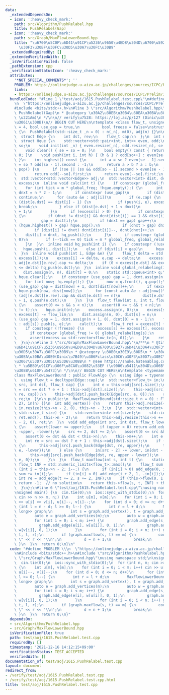 ```yaml
---
data:
  _extendedDependsOn:
  - icon: ':heavy_check_mark:'
    path: src/Algorithm/PushRelabel.hpp
    title: PushRelabel(Gap)
  - icon: ':heavy_check_mark:'
    path: src/Graph/MaxFlowLowerBound.hpp
    title: "\u6700\u5C0F\u6D41\u91CF\u5236\u9650\u4ED8\u304D\u6700\u5927\u6D41\u30A4\
      \u30F3\u30BF\u30FC\u30D5\u30A7\u30FC\u30B9"
  _extendedRequiredBy: []
  _extendedVerifiedWith: []
  _isVerificationFailed: false
  _pathExtension: cpp
  _verificationStatusIcon: ':heavy_check_mark:'
  attributes:
    '*NOT_SPECIAL_COMMENTS*': ''
    PROBLEM: https://onlinejudge.u-aizu.ac.jp/challenges/sources/ICPC/Prelim/1615
    links:
    - https://onlinejudge.u-aizu.ac.jp/challenges/sources/ICPC/Prelim/1615
  bundledCode: "#line 1 \"test/aoj/1615.PushRelabel.test.cpp\"\n#define PROBLEM \\\
    \n  \"https://onlinejudge.u-aizu.ac.jp/challenges/sources/ICPC/Prelim/1615\"\n\
    #include <bits/stdc++.h>\n#line 3 \"src/Algorithm/PushRelabel.hpp\"\n/**\n * @title\
    \ PushRelabel(Gap)\n * @category \u30A2\u30EB\u30B4\u30EA\u30BA\u30E0\n *  O(n^2\
    \ \u221Am)\n */\n\n// verify\u7528: https://loj.ac/p/127 (Dinic\u3060\u3068\u843D\
    \u3061\u308B)\n// BEGIN CUT HERE\n\ntemplate <class flow_t, unsigned global_freq\
    \ = 4, bool use_gap = true,\n          bool freeze = false>\nstruct PushRelabel\
    \ {\n  PushRelabel(std::size_t _n = 0) : n(_n), m(0), adj(n) {}\n\n protected:\n\
    \  struct Edge {\n    int dst, rev;\n    flow_t cap;\n  };\n  int n, gap, m;\n\
    \  struct Hque {\n    std::vector<std::pair<int, int>> even, odd;\n    int se,\
    \ so;\n    void init(int _n) { even.resize(_n), odd.resize(_n), se = so = 0; };\n\
    \    void clear() { se = so = 0; }\n    bool empty() const { return se + so ==\
    \ 0; }\n    void push(int i, int h) { (h & 1 ? odd[so++] : even[se++]) = {i, h};\
    \ }\n    int highest() const {\n      int a = se ? even[se - 1].second : -1, b\
    \ = so ? odd[so - 1].second : -1;\n      return a > b ? a : b;\n    }\n    int\
    \ pop() {\n      if (!se || (so && odd[so - 1].second > even[se - 1].second))\n\
    \        return odd[--so].first;\n      return even[--se].first;\n    }\n  } hque;\n\
    \  std::vector<std::vector<Edge>> adj;\n  std::vector<int> dist, dcnt;\n  std::vector<flow_t>\
    \ excess;\n  inline void calc(int t) {\n    if constexpr (global_freq != 0) global_relabeling(t);\n\
    \    for (int tick = m * global_freq; !hque.empty();) {\n      int i = hque.pop(),\
    \ dnxt = n * 2 - 1;\n      if constexpr (use_gap)\n        if (dist[i] > gap)\
    \ continue;\n      for (auto &e : adj[i])\n        if (e.cap) {\n          if\
    \ (dist[e.dst] == dist[i] - 1) {\n            if (push(i, e), excess[i] == 0)\
    \ break;\n          } else if (dist[e.dst] + 1 < dnxt)\n            dnxt = dist[e.dst]\
    \ + 1;\n        }\n      if (excess[i] > 0) {\n        if constexpr (use_gap)\
    \ {\n          if (dnxt != dist[i] && dcnt[dist[i]] == 1 && dist[i] < gap)\n \
    \           gap = dist[i];\n          if (dnxt == gap) gap++;\n          while\
    \ (hque.highest() > gap) hque.pop();\n          if (dnxt > gap) dnxt = n;\n  \
    \        if (dist[i] != dnxt) dcnt[dist[i]]--, dcnt[dnxt]++;\n        }\n    \
    \    dist[i] = dnxt, hq_push(i);\n      }\n      if constexpr (global_freq !=\
    \ 0)\n        if (--tick == 0) tick = m * global_freq, global_relabeling(t);\n\
    \    }\n  }\n  inline void hq_push(int i) {\n    if constexpr (!use_gap)\n   \
    \   hque.push(i, dist[i]);\n    else if (dist[i] < gap)\n      hque.push(i, dist[i]);\n\
    \  }\n  inline void push(int i, Edge &e) {\n    flow_t delta = std::min(e.cap,\
    \ excess[i]);\n    excess[i] -= delta, e.cap -= delta;\n    excess[e.dst] += delta,\
    \ adj[e.dst][e.rev].cap += delta;\n    if (0 < excess[e.dst] && excess[e.dst]\
    \ <= delta) hq_push(e.dst);\n  }\n  inline void global_relabeling(int t) {\n \
    \   dist.assign(n, n), dist[t] = 0;\n    static std::queue<int> q;\n    q.push(t),\
    \ hque.clear();\n    if constexpr (use_gap) gap = 1, dcnt.assign(n + 1, 0);\n\
    \    for (int now; !q.empty();) {\n      now = q.front(), q.pop();\n      if constexpr\
    \ (use_gap) gap = dist[now] + 1, dcnt[dist[now]]++;\n      if (excess[now] > 0)\
    \ hque.push(now, dist[now]);\n      for (const auto &e : adj[now])\n        if\
    \ (adj[e.dst][e.rev].cap && dist[e.dst] == n)\n          dist[e.dst] = dist[now]\
    \ + 1, q.push(e.dst);\n    }\n  }\n  flow_t flow(int s, int t, flow_t flow_lim)\
    \ {\n    assert(0 <= s && s < n);\n    assert(0 <= t && t < n);\n    assert(s\
    \ != t);\n    hque.init(n);\n    excess.assign(n, 0);\n    excess[s] += flow_lim,\
    \ excess[t] -= flow_lim;\n    dist.assign(n, 0), dist[s] = n;\n    if constexpr\
    \ (use_gap) gap = 1, dcnt.assign(n + 1, 0), dcnt[0] = n - 1;\n    for (auto &e\
    \ : adj[s]) push(s, e);\n    calc(t);\n    flow_t ret = excess[t] + flow_lim;\n\
    \    if constexpr (!freeze) {\n      excess[s] += excess[t], excess[t] = 0;\n\
    \      if constexpr (global_freq != 0) global_relabeling(s);\n      calc(s);\n\
    \      assert(excess == std::vector<flow_t>(n, 0));\n    }\n    return ret;\n\
    \  }\n};\n#line 3 \"src/Graph/MaxFlowLowerBound.hpp\"\n/**\n * @title \u6700\u5C0F\
    \u6D41\u91CF\u5236\u9650\u4ED8\u304D\u6700\u5927\u6D41\u30A4\u30F3\u30BF\u30FC\
    \u30D5\u30A7\u30FC\u30B9\n * @category \u30B0\u30E9\u30D5\n * \u30A2\u30EB\u30B4\
    \u30EA\u30BA\u30E0(Dinic\u7B49)\u306Fclass\u30C6\u30F3\u30D7\u30EC\u30FC\u30C8\
    \u3067\u53D7\u3051\u53D6\u308B\n * @see https://snuke.hatenablog.com/entry/2016/07/10/043918\n\
    \ * \u5BB9\u91CF\u306F\u8CA0\u3082\u53EF (\u9006\u5411\u304D\u306B\u6D41\u308C\
    \u308B\u610F\u5473)\n */\n\n// BEGIN CUT HERE\n\ntemplate <typename FlowAlgo>\n\
    class MaxFlowLowerBound : public FlowAlgo {\n  using Edge = typename FlowAlgo::Edge;\n\
    \  using flow_t = decltype(Edge::cap);\n  std::vector<flow_t> in;\n  int add_edge(int\
    \ src, int dst, flow_t cap) {\n    int e = this->adj[src].size();\n    int re\
    \ = src == dst ? e + 1 : this->adj[dst].size();\n    this->adj[src].push_back(Edge{dst,\
    \ re, cap});\n    this->adj[dst].push_back(Edge{src, e, 0});\n    return this->m++,\
    \ re;\n  }\n\n public:\n  MaxFlowLowerBound(std::size_t n = 0) : FlowAlgo(n +\
    \ 2), in(n) {}\n  int add_vertex() {\n    return this->adj.resize(++this->n),\
    \ in.resize(this->n - 2, 0), this->n - 3;\n  }\n  std::vector<int> add_vertices(const\
    \ std::size_t size) {\n    std::vector<int> ret(size);\n    std::iota(ret.begin(),\
    \ ret.end(), this->n - 2);\n    return this->adj.resize(this->n += size), in.resize(this->n\
    \ - 2, 0), ret;\n  }\n  void add_edge(int src, int dst, flow_t lower, flow_t upper)\
    \ {\n    assert(lower <= upper);\n    if (upper < 0) return add_edge(dst, src,\
    \ -upper, -lower);\n    src += 2, dst += 2;\n    assert(0 <= src && src < this->n);\n\
    \    assert(0 <= dst && dst < this->n);\n    this->m++;\n    int e = this->adj[src].size();\n\
    \    int re = src == dst ? e + 1 : this->adj[dst].size();\n    if (lower <= 0)\
    \ {\n      this->adj[src].push_back(Edge{dst, re, upper});\n      this->adj[dst].push_back(Edge{src,\
    \ e, -lower});\n    } else {\n      in[src - 2] -= lower, in[dst - 2] += lower;\n\
    \      this->adj[src].push_back(Edge{dst, re, upper - lower});\n      this->adj[dst].push_back(Edge{src,\
    \ e, 0});\n    }\n  }\n  flow_t maxflow(int s, int t) {\n    static constexpr\
    \ flow_t INF = std::numeric_limits<flow_t>::max();\n    flow_t sum = 0;\n    for\
    \ (int i = this->n - 2; i--;) {\n      if (in[i] > 0) add_edge(0, i + 2, in[i]),\
    \ sum += in[i];\n      if (in[i] < 0) add_edge(i + 2, 1, -in[i]);\n    }\n   \
    \ int re = add_edge(t += 2, s += 2, INF);\n    if (this->flow(0, 1, INF) < sum)\
    \ return -1;  // no solution\n    return this->flow(s, t, INF) + this->adj[s][re].cap;\n\
    \  }\n};\n#line 6 \"test/aoj/1615.PushRelabel.test.cpp\"\nusing namespace std;\n\
    \nsigned main() {\n  cin.tie(0);\n  ios::sync_with_stdio(0);\n  for (int n, m;\
    \ cin >> n >> m, n;) {\n    int u[m], v[m];\n    for (int i = 0; i < m; i++) cin\
    \ >> u[i] >> v[i], u[i]--, v[i]--;\n    for (int d = 0; d <= n; d++)\n      for\
    \ (int l = n - d; l >= 0; l--) {\n        int r = l + d;\n        MaxFlowLowerBound<PushRelabel<long\
    \ long>> graph;\n        int s = graph.add_vertex(), t = graph.add_vertex();\n\
    \        auto e = graph.add_vertices(m);\n        auto w = graph.add_vertices(n);\n\
    \        for (int i = 0; i < m; i++) {\n          graph.add_edge(s, e[i], 0, 1);\n\
    \          graph.add_edge(e[i], w[u[i]], 0, 1);\n          graph.add_edge(e[i],\
    \ w[v[i]], 0, 1);\n        }\n        for (int i = 0; i < n; i++) graph.add_edge(w[i],\
    \ t, l, r);\n        if (graph.maxflow(s, t) == m) {\n          cout << l << \"\
    \ \" << r << '\\n';\n          d = n + 1;\n          break;\n        }\n     \
    \ }\n  }\n  return 0;\n}\n"
  code: "#define PROBLEM \\\n  \"https://onlinejudge.u-aizu.ac.jp/challenges/sources/ICPC/Prelim/1615\"\
    \n#include <bits/stdc++.h>\n#include \"src/Algorithm/PushRelabel.hpp\"\n#include\
    \ \"src/Graph/MaxFlowLowerBound.hpp\"\nusing namespace std;\n\nsigned main() {\n\
    \  cin.tie(0);\n  ios::sync_with_stdio(0);\n  for (int n, m; cin >> n >> m, n;)\
    \ {\n    int u[m], v[m];\n    for (int i = 0; i < m; i++) cin >> u[i] >> v[i],\
    \ u[i]--, v[i]--;\n    for (int d = 0; d <= n; d++)\n      for (int l = n - d;\
    \ l >= 0; l--) {\n        int r = l + d;\n        MaxFlowLowerBound<PushRelabel<long\
    \ long>> graph;\n        int s = graph.add_vertex(), t = graph.add_vertex();\n\
    \        auto e = graph.add_vertices(m);\n        auto w = graph.add_vertices(n);\n\
    \        for (int i = 0; i < m; i++) {\n          graph.add_edge(s, e[i], 0, 1);\n\
    \          graph.add_edge(e[i], w[u[i]], 0, 1);\n          graph.add_edge(e[i],\
    \ w[v[i]], 0, 1);\n        }\n        for (int i = 0; i < n; i++) graph.add_edge(w[i],\
    \ t, l, r);\n        if (graph.maxflow(s, t) == m) {\n          cout << l << \"\
    \ \" << r << '\\n';\n          d = n + 1;\n          break;\n        }\n     \
    \ }\n  }\n  return 0;\n}"
  dependsOn:
  - src/Algorithm/PushRelabel.hpp
  - src/Graph/MaxFlowLowerBound.hpp
  isVerificationFile: true
  path: test/aoj/1615.PushRelabel.test.cpp
  requiredBy: []
  timestamp: '2021-12-16 14:12:15+09:00'
  verificationStatus: TEST_ACCEPTED
  verifiedWith: []
documentation_of: test/aoj/1615.PushRelabel.test.cpp
layout: document
redirect_from:
- /verify/test/aoj/1615.PushRelabel.test.cpp
- /verify/test/aoj/1615.PushRelabel.test.cpp.html
title: test/aoj/1615.PushRelabel.test.cpp
---
```

